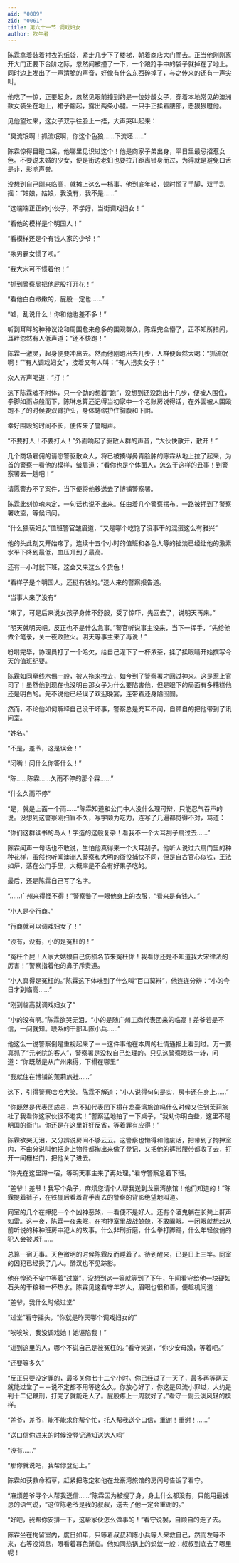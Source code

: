 ```yaml
---
aid: "0009"
zid: "0061"
title: 第六十一节 调戏妇女
author: 吹牛者
---
```


陈霖拿着装着衬衣的纸袋，紧走几步下了楼梯，朝着商店大门而去。正当他刚刚离开大门正要下台阶之际，忽然间被撞了一下，一个踉跄手中的袋子就掉在了地上。同时边上发出了一声清脆的声音，好像有什么东西碎掉了，与之传来的还有一声尖叫。

他吃了一惊，正要起身，忽然见眼前撞到的是一位妙龄女子，穿着本地常见的澳洲款女装坐在地上，裙子翻起，露出两条小腿。一只手正揉着腰部，恶狠狠瞪他。

见他望过来，这女子双手往脸上一捂，大声哭叫起来：

“臭流氓啊！抓流氓啊，你这个色狼……下流坯……”

陈霖惊得目瞪口呆，他哪里见识过这个！他是商家子弟出身，平日里最忌招惹女色。不要说未婚的少女，便是街边老妇也要拉开距离错身而过，为得就是避免口舌是非，影响声誉。

没想到自己刚来临高，就摊上这么一档事。他到底年轻，顿时慌了手脚，双手乱摇：“姑娘，姑娘，我没有，我不是……”

“这端端正正的小伙子，不学好，当街调戏妇女！”

“看他的模样是个明国人！”

“看模样还是个有钱人家的少爷！”

“欺男霸女惯了呗。”

“我大宋可不惯着他！”

“抓到警察局把他屁股打开花！”

“看他白白嫩嫩的，屁股一定也……”

“嘘，乱说什么！你和他也差不多！”

听到耳畔的种种议论和周围愈来愈多的围观群众，陈霖完全懵了，正不知所措间，耳畔忽然有人低声道：“还不快跑！”



陈霖一激灵，起身便要冲出去。然而他刚跑出去几步，人群便轰然大喝：“抓流氓啊！”“有人调戏妇女”，接着又有人叫：“有人拐卖女子！”

众人齐声喝道：“打！”

这下陈霖魂不附体，只一个劲的想着“跑”，没想到还没跑出十几步，便被人围住，拳脚如雨点般而下，陈琳总算还记得当初家中一个老账房说得话，在外面被人围殴跑不了的时候要双臂护头，身体蜷缩护住胸腹和下阴。

幸好围殴的时间不长，便传来了警哨声。

“不要打人！不要打人！”外面响起了驱散人群的声音，“大伙快散开，散开！”

几个商场雇佣的请愿警驱散众人，将已被揍得鼻青脸肿的陈霖从地上拉了起来，为首的警察一看他的模样，皱眉道：“看你也是个体面人，怎么干这样的丑事！到警察署去一趟吧！”

请愿警办不了案件，当下便将他移送去了博铺警察署。

陈霖此刻惊魂未定，一句话也说不出来。任由着几个警察摆布。一路被押到了警察署收监，等候讯问。

“什么猥亵妇女”值班警官皱眉道，“又是哪个吃饱了没事干的混蛋这么有雅兴”

他的头此刻又开始疼了，连续十五个小时的值班和各色人等的扯淡已经让他的激素水平下降到最低，血压升到了最高。

还有一小时就下班，这会又来这么个货色！

“看样子是个明国人，还挺有钱的。”送人来的警察报告道。

“当事人来了没有”

“来了，可是后来说女孩子身体不舒服，受了惊吓，先回去了，说明天再来。”

“明天就明天吧。反正也不是什么急事。”警官听说事主没来，当下一挥手，“先给他做个笔录，关一夜败败火。明天等事主来了再说！”

吩咐完毕，协理员打了一个哈欠，给自己灌下了一杯浓茶，揉了揉眼睛开始撰写今天的值班纪要。

陈霖如同牵线木偶一般，被人拖来拽去，如今到了警察署才回过神来。这是惹上官司了！虽然他到现在也没明白那女子为什么要陷害他，但是眼下的局面有多糟糕他还是明白的。先不说他已经误了欢迎晚宴，连带着还身陷囹圄。

然而，不论他如何解释自己没干坏事，警察总是充耳不闻，自顾自的把他带到了讯问室。

“姓名。”

“不是，差爷，这是误会！”

“闭嘴！问什么你答什么！”

“陈……陈霖……久雨不停的那个霖……”

“什么久雨不停”

“是，就是上面一个雨……”陈霖知道和公门中人没什么理可辩，只能忍气吞声的说。没想到这警察刚扫盲不久，写字颇为吃力，连写了几遍都觉得不对，骂道：

“你们这群读书的鸟人！字造的这般复杂！看我不一个大耳刮子扇过去……”

陈霖闻声一句话也不敢说，生怕他真得来一个大耳刮子。他听人说过六扇门里的种种花样，虽然也听闻澳洲人警察和大明的衙役捕快不同，但是自古官心似铁，王法如炉，落在公门手里，大概率是不会有好果子吃的。

最后，还是陈霖自己写了名字。

“……广州来得怪不得！”警察瞥了一眼他身上的衣服，“看来是有钱人。”

“小人是个行商。”

“行商就可以调戏妇女了！”

“没有，没有，小的是冤枉的！”

“冤枉个屁！人家大姑娘自己伤损名节来冤枉你！我看你还是不知道我大宋律法的厉害！”警察指着他的鼻子斥责道。

“小人真得是冤枉的。”陈霖这下体味到了什么叫“百口莫辩”，他连连分辨：“小的今日才到临高……”

“刚到临高就调戏妇女了”

“小的没有啊。”陈霖欲哭无泪，“小的是随广州工商代表团来的临高！差爷若是不信，一问就知。联系的干部叫陈小兵……”

他这么一说警察倒是重视起来了－－这件事他在本周的社情通报上看到过。万一要真抓了“元老院的客人”，警察署是没权自己处理的。只见这警察眼珠一转，问道：“你既然是从广州来得，下榻在哪里”

“我就住在博铺的茉莉旅社……”

这下，引得警察哈哈大笑。陈霖不解道：“小人说得句句是实，房卡还在身上……”

“你既然是代表团成员，岂不知代表团下榻在龙豪湾旅馆吗什么时候又住到茉莉旅社了我看你这家伙很不老实！”警察猛地拍了一下桌子，“我劝你明白些，这里不是明国的衙门。你还是在这里好好反省，等着罪有应得！”

陈霖欲哭无泪，又分辨说房间不够云云。这警察也懒得和他废话，把带到了拘押室内，不由分说叫他把身上物件都掏出来做了登记，又把他的裤带腰带都收了去，打开一间栅栏门，把他关了进去。

“你先在这里蹲一宿，等明天事主来了再处理。”看守警察急着下班。

“差爷！差爷！我写个条子，麻烦您请个人帮我送到龙豪湾旅馆！他们知道的！”陈霖提着裤子，在铁栅后看着背手离去的警察的背影绝望地叫道。

同室的几个在押犯一个个凶神恶煞，一看便不是好人。还有个酒鬼躺在长凳上鼾声如雷。这一夜，陈霖一夜未眠，在拘押室里战战兢兢，不敢阖眼。一闭眼就想起从前听说的种种班房中犯人的故事。什么非刑折磨，什么拳打脚踢，什么年轻俊俏的犯人会被J奸……

总算一宿无事。天色微明的时候陈霖反而睡着了。待到醒来，已是日上三竿。同室的囚犯已经换了几人。醉汉也不见踪影。

他在惶恐不安中等着“过堂”，没想到这一等就等到了下午，午间看守给他一块硬如石头的干粮和一杯热水。陈霖见这看守年岁大，眉眼也很和善，便趁机问道：

“差爷，我什么时候过堂”

“过堂”看守摇头，“你就是昨天哪个调戏妇女的”

“唉唉唉，我没调戏她！她诬陷我！”

“进到这里的人，哪个不说自己是被冤枉的。”看守笑道，“你少安毋躁，等着吧。”

“还要等多久”

“反正只要没定罪的，最多关你七十二个小时。你已经过了一天了，最多再等两天就能过堂了－－说不定都不用等这么久。你放心好了，你这是风流小罪过，大约是判十二记鞭刑，打完了就能走人了。屁股疼上一周就好了。”看守一副云淡风轻的模样。

“差爷，差爷，能不能求你帮个忙，托人帮我送个口信，重谢！重谢！……”

“送口信你进来的时候没登记通知送达人吗”

“没有……”

“那你就说吧，我帮你登记上。”

陈霖如获救命稻草，赶紧把陈定和他在龙豪湾旅馆的房间号告诉了看守。

“麻烦差爷寻个人帮我送信……”陈霖因为被搜了身，身上什么都没有，只能用最诚恳的语气说，“这位陈老爷是我的叔叔，送去了他一定会重谢的。”

“好吧，我帮你安排一下，这帮家伙怎么做事的！”看守说罢，自顾自的走了去。

陈霖坐在拘留室内，度日如年，只等着叔叔和陈小兵等人来救自己，然而左等不来，右等没消息，眼看着暮色渐临。他如同热锅上的蚂蚁一般：叔叔到底去了哪里呢！

